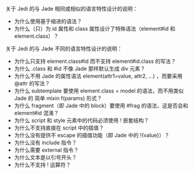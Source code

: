 关于 Jedi 的与 Jade 相同或相似的语言特性设计的说明：
* 为什么使用基于缩进的语法？
* 为什么（只）为 id 属性和 class 属性设计了特殊语法（element#id 和 element.class）？

关于 Jedi 的与 Jade 不同的语言特性设计的说明：
* 为什么只支持 element.class#id 而不支持 element#id.class 的写法？
* 为什么 .class 和 #id 不像 Jade 那样默认生成 div 元素？
* 为什么不用 Jade 的属性语法 element(attr1=value, attr2, ...) ，而要采用 @attr 的写法？
* 为什么 subtemplate 要使用 element.class = model 的语法，而不用类似 Jade 的 简单 mixin f(params) 形式？
* 为什么 fragment（即 Jade 中的 block）要使用 #frag 的语法，这是否会和 element#id 混淆？
* 为什么 script 和 style 元素中的代码必须使用 ! 嵌套结构？
* 为什么不支持直接在 script 中的插值？
* 为什么没有提供不 escape 的插值功能（即 Jade 中的 !{value}）？
* 为什么没有 include 指令？
* 为什么需要 external 指令？
* 为什么文本是以引号开头？
* 为什么不支持 ! 运算符？
